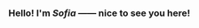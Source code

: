 ### Hello! I'm *Sofia* —— nice to see you here!

<!-- I'm a Full Stack Web Developer focusing and *passionate* in Front End Web Development and Web & User Interface Design. 

[![Top Langs](https://github-readme-stats.vercel.app/api/top-langs/?username=sofversoza&layout=compact&show_icons=true&theme=dracula)](https://github.com/sofversoza/github-readme-stats) -->



<!--
**sofversoza/sofversoza** is a ✨ _special_ ✨ repository because its `README.md` (this file) appears on your GitHub profile.

Here are some ideas to get you started:

- 🔭 I’m currently working on ...
- 🌱 I’m currently learning ...
- 👯 I’m looking to collaborate on ...
- 🤔 I’m looking for help with ...
- 💬 Ask me about ...
- 📫 How to reach me: ...
- 😄 Pronouns: ...
- ⚡ Fun fact: ...
-->
